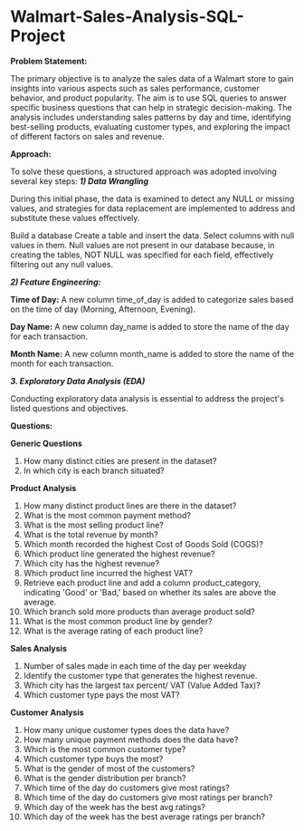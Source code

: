 # Walmart-Sales-Analysis-SQL-Project

**Problem Statement:**


The primary objective is to analyze the sales data of a Walmart store to gain insights into various aspects such as sales performance, customer behavior, and product popularity. The aim is to use SQL queries to answer specific business questions that can help in strategic decision-making. The analysis includes understanding sales patterns by day and time, identifying best-selling products, evaluating customer types, and exploring the impact of different factors on sales and revenue.


**Approach:**


To solve these questions, a structured approach was adopted involving several key steps:
**_1) Data Wrangling_**

During this initial phase, the data is examined to detect any NULL or missing values, and strategies for data replacement are implemented to address and substitute these values effectively.

Build a database
Create a table and insert the data.
Select columns with null values in them. Null values are not present in our database because, in creating the tables, NOT NULL was specified for each field, effectively filtering out any null values.

_**2) Feature Engineering:**_


**Time of Day:** A new column time_of_day is added to categorize sales based on the time of day (Morning, Afternoon, Evening).


**Day Name:** A new column day_name is added to store the name of the day for each transaction.


**Month Name:** A new column month_name is added to store the name of the month for each transaction.

_**3. Exploratory Data Analysis (EDA)**_

Conducting exploratory data analysis is essential to address the project's listed questions and objectives.

**Questions:**


**Generic Questions**
1) How many distinct cities are present in the dataset?
2) In which city is each branch situated?

**Product Analysis**
1) How many distinct product lines are there in the dataset?
2) What is the most common payment method?
3) What is the most selling product line?
4) What is the total revenue by month?
5) Which month recorded the highest Cost of Goods Sold (COGS)?
6) Which product line generated the highest revenue?
7) Which city has the highest revenue?
8) Which product line incurred the highest VAT?
9) Retrieve each product line and add a column product_category, indicating 'Good' or 'Bad,' based on whether its sales are above the average.
10) Which branch sold more products than average product sold?
11) What is the most common product line by gender?
12) What is the average rating of each product line?

**Sales Analysis**
1) Number of sales made in each time of the day per weekday
2) Identify the customer type that generates the highest revenue.
3) Which city has the largest tax percent/ VAT (Value Added Tax)?
4) Which customer type pays the most VAT?

**Customer Analysis**
1) How many unique customer types does the data have?
2) How many unique payment methods does the data have?
3) Which is the most common customer type?
4) Which customer type buys the most?
5) What is the gender of most of the customers?
6) What is the gender distribution per branch?
7) Which time of the day do customers give most ratings?
8) Which time of the day do customers give most ratings per branch?
9) Which day of the week has the best avg ratings?
10) Which day of the week has the best average ratings per branch?

